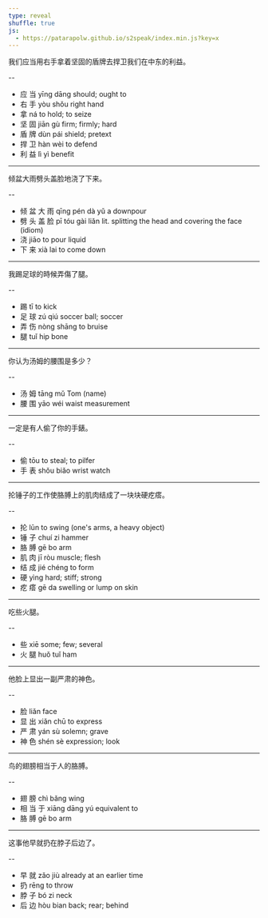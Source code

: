 ```yaml
---
type: reveal
shuffle: true
js:
  - https://patarapolw.github.io/s2speak/index.min.js?key=x
---
```


我们应当用右手拿着坚固的盾牌去捍卫我们在中东的利益。

--

- 应 当 yīng dāng should; ought to
- 右 手 yòu shǒu right hand
- 拿 ná to hold; to seize
- 坚 固 jiān gù firm; firmly; hard
- 盾 牌 dùn pái shield; pretext
- 捍 卫 hàn wèi to defend
- 利 益 lì yì benefit

---

倾盆大雨劈头盖脸地浇了下来。

--

- 倾 盆 大 雨 qīng pén dà yǔ a downpour
- 劈 头 盖 脸 pī tóu gài liǎn lit. splitting the head and covering the face (idiom)
- 浇 jiāo to pour liquid
- 下 来 xià lai to come down

---

我踢足球的時候弄傷了腿。

--

- 踢 tī to kick
- 足 球 zú qiú soccer ball; soccer
- 弄 伤 nòng shāng to bruise
- 腿 tuǐ hip bone

---

你认为汤姆的腰围是多少？

--

- 汤 姆 tāng mǔ Tom (name)
- 腰 围 yāo wéi waist measurement

---

一定是有人偷了你的手錶。

--

- 偷 tōu to steal; to pilfer
- 手 表 shǒu biǎo wrist watch

---

抡锤子的工作使胳膊上的肌肉结成了一块块硬疙瘩。

--

- 抡 lūn to swing (one's arms, a heavy object)
- 锤 子 chuí zi hammer
- 胳 膊 gē bo arm
- 肌 肉 jī ròu muscle; flesh
- 结 成 jié chéng to form
- 硬 yìng hard; stiff; strong
- 疙 瘩 gē da swelling or lump on skin

---

吃些火腿。

--

- 些 xiē some; few; several
- 火 腿 huǒ tuǐ ham

---

他脸上显出一副严肃的神色。

--

- 脸 liǎn face
- 显 出 xiǎn chū to express
- 严 肃 yán sù solemn; grave
- 神 色 shén sè expression; look

---

鸟的翅膀相当于人的胳膊。

--

- 翅 膀 chì bǎng wing
- 相 当 于 xiāng dāng yú equivalent to
- 胳 膊 gē bo arm

---

这事他早就扔在脖子后边了。

--

- 早 就 zǎo jiù already at an earlier time
- 扔 rēng to throw
- 脖 子 bó zi neck
- 后 边 hòu bian back; rear; behind
